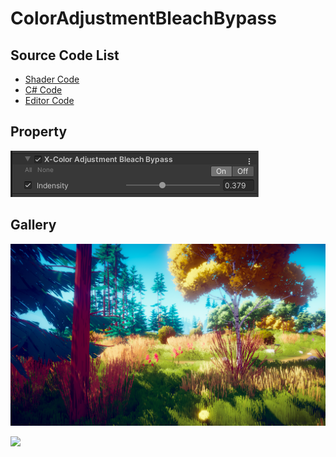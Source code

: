 ﻿
# ColorAdjustmentBleachBypass

## Source Code List
- [Shader Code](Shader/ColorAdjustmentBleachBypass.shader)
- [C# Code](ColorAdjustmentBleachBypass.cs)
- [Editor Code](Editor/ColorAdjustmentBleachBypassEditor.cs)


## Property
![](https://raw.githubusercontent.com/QianMo/X-PostProcessing-Gallery/master/Media/ColorAdjustment/ColorAdjustmentBleachBypass/ColorAdjustmentBleachBypassProperty.png)

## Gallery
![](https://raw.githubusercontent.com/QianMo/X-PostProcessing-Gallery/master/Media/ColorAdjustment/ColorAdjustmentBleachBypass/ColorAdjustmentBleachBypass.png)

![](https://raw.githubusercontent.com/QianMo/X-PostProcessing-Gallery/master/Media/ColorAdjustment/ColorAdjustmentBleachBypass/ColorAdjustmentBleachBypass.gif)
